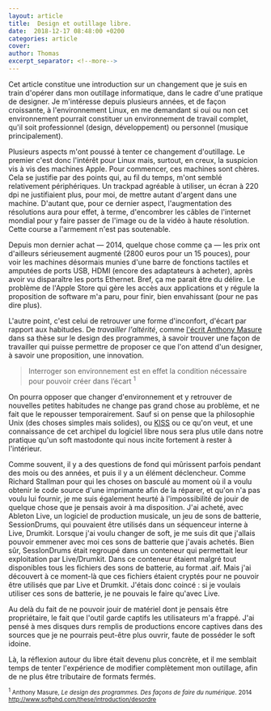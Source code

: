 ```yaml
---
layout: article
title:  Design et outillage libre. 
date:  2018-12-17 08:48:00 +0200
categories: article
cover: 
author: Thomas
excerpt_separator: <!--more-->
---
```

Cet article constitue une introduction sur un changement que je suis en train d'opérer dans mon outillage informatique,<!--more--> dans le cadre d'une pratique de designer. Je m'intéresse depuis plusieurs années, et de façon croissante, à l'environnement Linux, en me demandant si oui ou non cet environnement pourrait constituer un environnement de travail complet, qu'il soit professionnel (design, développement) ou personnel (musique principalement).

Plusieurs aspects m'ont poussé à tenter ce changement d'outillage. Le premier c'est donc l'intérêt pour Linux mais, surtout, en creux, la suspicion vis à vis des machines Apple. Pour commencer, ces machines sont chères. Cela se justifie par des points qui, au fil du temps, m'ont semblé relativement périphériques. Un trackpad agréable à utiliser, un écran à 220 dpi ne justifiaient plus, pour moi, de mettre autant d'argent dans une machine. D'autant que, pour ce dernier aspect, l'augmentation des résolutions aura pour effet, à terme, d'encombrer les câbles de l'internet mondial pour y faire passer de l'image ou de la vidéo à haute résolution. Cette course a l'armement n'est pas soutenable. 

Depuis mon dernier achat ― 2014, quelque chose comme ça ― les prix ont d'ailleurs sérieusement augmenté (2800 euros pour un 15 pouces), pour voir les machines désormais munies d'une barre de fonctions tactiles et amputées de ports USB, HDMI (encore des adaptateurs à acheter), après avoir vu disparaître les ports Ethernet. Bref, ça me parait être du délire. Le problème de l'Apple Store qui gère les accès aux applications et y régule la proposition de software m'a paru, pour finir, bien envahissant (pour ne pas dire plus).

L'autre point, c'est celui de retrouver une forme d'inconfort, d'écart par rapport aux habitudes. De *travailler l'altérité*, comme [l'écrit Anthony Masure](http://www.softphd.com/these/creation-numerique/travailler-alterite) dans sa thèse sur le design des programmes, à savoir trouver une façon de travailler qui puisse permettre de proposer ce que l'on attend d'un designer, à savoir une proposition, une innovation. 

> Interroger son environnement est en effet la condition nécessaire pour pouvoir créer dans l’écart <sup>1</sup>

On pourra opposer que changer d'environnement et y retrouver de nouvelles petites habitudes ne change pas grand chose au problème, et ne fait que le repousser temporairement. Sauf si on pense que la philosophie Unix (des choses simples mais solides), ou [KISS](https://fr.wikipedia.org/wiki/Principe_KISS) ou ce qu'on veut, et une connaissance de cet archipel du logiciel libre nous sera plus utile dans notre pratique qu'un soft mastodonte qui nous incite fortement à rester à l'intérieur.

Comme souvent, il y a des questions de fond qui mûrissent parfois pendant des mois ou des années, et puis il y a un élément déclencheur. Comme Richard Stallman pour qui les choses on basculé au moment où il a voulu obtenir le code source d'une imprimante afin de la réparer, et qu'on n'a pas voulu lui fournir, je me suis également heurté à l'impossibilité de jouir de quelque chose que je pensais avoir à ma disposition.
J'ai acheté, avec Ableton Live, un logiciel de production musicale, un jeu de sons de batterie, SessionDrums, qui pouvaient être utilisés dans un séquenceur interne à Live, Drumkit. Lorsque j'ai voulu changer de soft, je me suis dit que j'allais pouvoir emmener avec moi ces sons de batterie que j'avais achetés. Bien sûr, SessIonDrums était regroupé dans un conteneur qui permettait leur exploitation par Live/Drumkit. Dans ce conteneur étaient malgré tout disponibles tous les fichiers des sons de batterie, au format .aif. Mais j'ai découvert à ce moment-là que ces fichiers étaient cryptés pour ne pouvoir être utilisés que par Live et Drumkit. J'étais donc coincé : si je voulais utiliser ces sons de batterie, je ne pouvais le faire qu'avec Live.

Au delà du fait de ne pouvoir jouir de matériel dont je pensais être propriétaire, le fait que l'outil garde captifs les utilisateurs m'a frappé. J'ai pensé à mes disques durs remplis de productions encore captives dans des sources que je ne pourrais peut-être plus ouvrir, faute de posséder le soft idoine.

Là, la réflexion autour du libre était devenu plus concrète, et il me semblait temps de tenter l'expérience de modifier complètement mon outillage, afin de ne plus être tributaire de formats fermés.

<small><sup>1</sup>&nbsp;Anthony Masure, *Le design des programmes. Des façons de faire du numérique*. 2014 <http://www.softphd.com/these/introduction/desordre></small>

